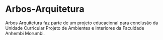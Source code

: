 # Arbos-Arquitetura
Arbos Arquitetura faz parte de um projeto educacional para conclusão da Unidade Curricular Projeto de Ambientes e Interiores da Faculdade Anhembi Morumbi.
